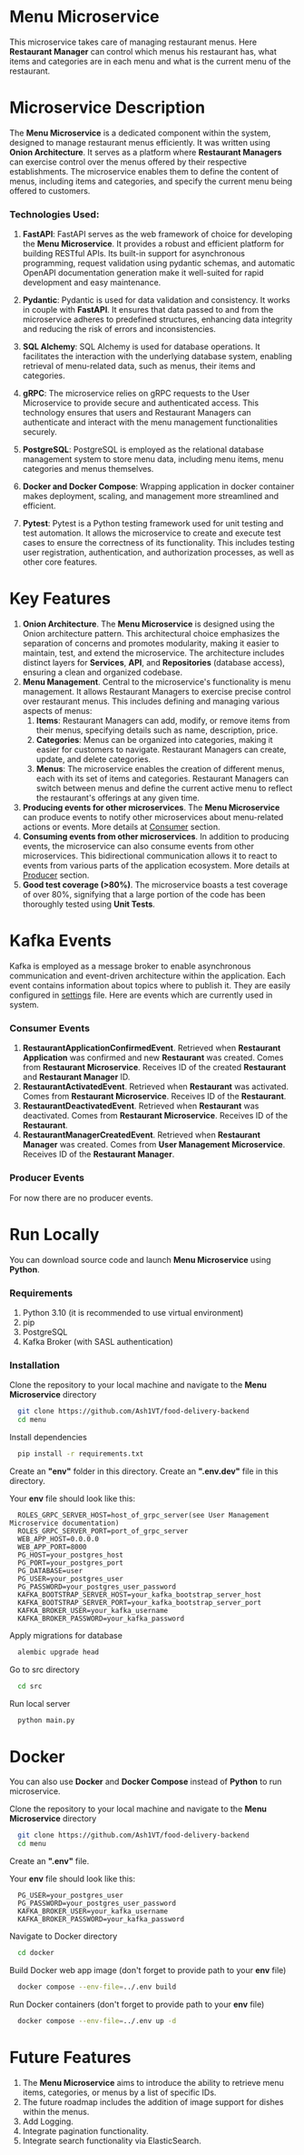 # Menu Microservice

This microservice takes care of managing restaurant menus. Here **Restaurant Manager** can control 
which menus his restaurant has, what items and categories are in each menu 
and what is the current menu of the restaurant. 

# Microservice Description
The **Menu Microservice** is a dedicated component within the system, 
designed to manage restaurant menus efficiently. It was written using **Onion Architecture**.
It serves as a platform where **Restaurant Managers** can exercise control over the menus 
offered by their respective establishments. The microservice enables them to define the content 
of menus, including items and categories, and specify the current menu being offered to customers. 

### Technologies Used:
1. **FastAPI**: FastAPI serves as the web framework of choice for developing the **Menu Microservice**. 
It provides a robust and efficient platform for building RESTful APIs. 
Its built-in support for asynchronous programming, request validation using pydantic schemas, 
and automatic OpenAPI documentation generation make it well-suited for rapid development 
and easy maintenance.

2. **Pydantic**: Pydantic is used for data validation and consistency. It works in couple with **FastAPI**. 
It ensures that data passed to and from the microservice adheres to predefined structures, 
enhancing data integrity and reducing the risk of errors and inconsistencies.

3. **SQL Alchemy**: SQL Alchemy is used for database operations. 
It facilitates the interaction with the underlying database system, 
enabling retrieval of menu-related data, 
such as menus, their items and categories.

4. **gRPC**: The microservice relies on gRPC requests to the User Microservice 
to provide secure and authenticated access. This technology ensures that users 
and Restaurant Managers can authenticate and interact with the menu management 
functionalities securely.

5. **PostgreSQL**: PostgreSQL is employed as the relational database 
management system to store menu data, including menu items, menu categories and menus themselves.

6. **Docker and Docker Compose**: Wrapping application in docker container makes 
deployment, scaling, and management more streamlined and efficient.

7. **Pytest**: Pytest is a Python testing framework used for unit testing and test automation. 
It allows the microservice to create and execute test cases to ensure the correctness of its functionality. 
This includes testing user registration, authentication, and authorization processes, as well as other core features.

# Key Features

1. **Onion Architecture**. The **Menu Microservice** is designed using the Onion architecture pattern. 
This architectural choice emphasizes the separation of concerns and promotes modularity, 
making it easier to maintain, test, and extend the microservice. 
The architecture includes distinct layers for **Services**, **API**, and **Repositories** (database access), 
ensuring a clean and organized codebase.
2. **Menu Management**.
Central to the microservice's functionality is menu management. 
It allows Restaurant Managers to exercise precise control over restaurant menus. 
This includes defining and managing various aspects of menus:
   1. **Items**: Restaurant Managers can add, modify, or remove items from their menus, 
   specifying details such as name, description, price.
   2. **Categories**: Menus can be organized into categories, making it easier for customers to navigate. 
   Restaurant Managers can create, update, and delete categories.
   3. **Menus**: The microservice enables the creation of different menus, each with its set of items and categories. 
   Restaurant Managers can switch between menus and define the current active menu to reflect the 
   restaurant's offerings at any given time.
3. **Producing events for other microservices**. The **Menu Microservice** can produce events to notify other microservices 
about menu-related actions or events. More details at [Consumer](#consumer-events) section.
4. **Consuming events from other microservices**. In addition to producing events, 
the microservice can also consume events from other microservices. 
This bidirectional communication allows it to react to events from various parts of the application ecosystem. 
More details at [Producer](#producer-events) section.
5. **Good test coverage (>80%)**. The microservice boasts a test coverage of over 80%, 
signifying that a large portion of the code has been thoroughly tested using **Unit Tests**.

# Kafka Events
Kafka is employed as a message broker to enable asynchronous communication and event-driven architecture within the application. 
Each event contains information about topics where to publish it.
They are easily configured in [settings](src/config/settings.py) file.
Here are events which are currently used in system.

### Consumer Events
1. **RestaurantApplicationConfirmedEvent**. Retrieved when **Restaurant Application** was confirmed and new **Restaurant** was created. 
Comes from **Restaurant Microservice**. Receives ID of the created **Restaurant** and **Restaurant Manager** ID.
2. **RestaurantActivatedEvent**. Retrieved when **Restaurant** was activated. 
Comes from **Restaurant Microservice**. Receives ID of the **Restaurant**. 
3. **RestaurantDeactivatedEvent**. Retrieved when **Restaurant** was deactivated.
Comes from **Restaurant Microservice**. Receives ID of the **Restaurant**. 
4. **RestaurantManagerCreatedEvent**. Retrieved when **Restaurant Manager** was created.
Comes from **User Management Microservice**. Receives ID of the **Restaurant Manager**. 

### Producer Events
For now there are no producer events.

# Run Locally

You can download source code and launch **Menu Microservice** using **Python**.

### Requirements
1) Python 3.10 (it is recommended to use virtual environment)
2) pip
3) PostgreSQL
4) Kafka Broker (with SASL authentication)

### Installation

Clone the repository to your local machine and navigate to the **Menu Microservice** directory

```bash
  git clone https://github.com/Ash1VT/food-delivery-backend
  cd menu
```

Install dependencies

```bash
  pip install -r requirements.txt
```

Create an **"env"** folder in this directory. Create an **".env.dev"** file in this directory.

Your **env** file should look like this:
```
  ROLES_GRPC_SERVER_HOST=host_of_grpc_server(see User Management Microservice documentation)
  ROLES_GRPC_SERVER_PORT=port_of_grpc_server
  WEB_APP_HOST=0.0.0.0
  WEB_APP_PORT=8000
  PG_HOST=your_postgres_host
  PG_PORT=your_postgres_port
  PG_DATABASE=user
  PG_USER=your_postgres_user
  PG_PASSWORD=your_postgres_user_password
  KAFKA_BOOTSTRAP_SERVER_HOST=your_kafka_bootstrap_server_host
  KAFKA_BOOTSTRAP_SERVER_PORT=your_kafka_bootstrap_server_port
  KAFKA_BROKER_USER=your_kafka_username
  KAFKA_BROKER_PASSWORD=your_kafka_password
```

Apply migrations for database

```bash
  alembic upgrade head
```

Go to src directory
```bash
  cd src
```

Run local server

```bash
  python main.py
```


# Docker

You can also use **Docker** and **Docker Compose** instead of **Python** to run microservice.

Clone the repository to your local machine and navigate to the **Menu Microservice** directory

```bash
  git clone https://github.com/Ash1VT/food-delivery-backend
  cd menu
```

Create an **".env"** file.

Your **env** file should look like this:
```
  PG_USER=your_postgres_user
  PG_PASSWORD=your_postgres_user_password
  KAFKA_BROKER_USER=your_kafka_username
  KAFKA_BROKER_PASSWORD=your_kafka_password
```

Navigate to Docker directory
```bash
  cd docker
```

Build Docker web app image (don't forget to provide path to your **env** file)
```bash
  docker compose --env-file=../.env build
```

Run Docker containers (don't forget to provide path to your **env** file)
```bash
  docker compose --env-file=../.env up -d
```

# Future Features
1. The **Menu Microservice** aims to introduce the ability to retrieve menu items, 
categories, or menus by a list of specific IDs. 
2. The future roadmap includes the addition of image support for dishes within the menus. 
3. Add Logging.
4. Integrate pagination functionality.
5. Integrate search functionality via ElasticSearch.
